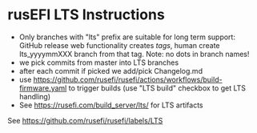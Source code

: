 # rusEFI LTS Instructions

* Only branches with "lts" prefix are suitable for long term support: GitHub release web functionality creates _tags_, human create lts_yyyymmXXX branch from that tag. Note: no dots in branch names!
* we pick commits from master into LTS branches
* after each commit if picked we add/pick Changelog.md
* use https://github.com/rusefi/rusefi/actions/workflows/build-firmware.yaml to trigger builds (use "LTS build" checkbox to get LTS handling)
* See https://rusefi.com/build_server/lts/ for LTS artifacts

See https://github.com/rusefi/rusefi/labels/LTS
